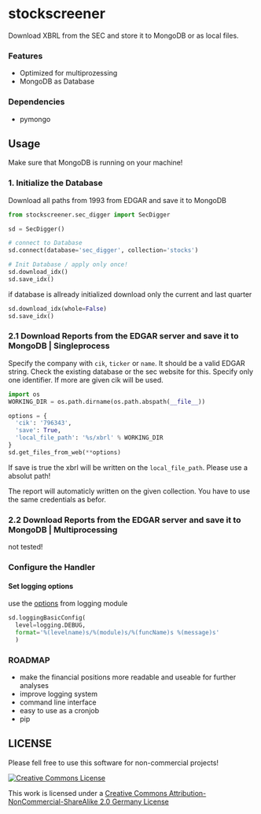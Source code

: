 # stockscreener

Download XBRL from the SEC and store it to MongoDB or as local files.

### Features

* Optimized for multiprozessing
* MongoDB as Database

### Dependencies

* pymongo

## Usage

Make sure that MongoDB is running on your machine!

### 1. Initialize the Database

Download all paths from 1993 from EDGAR and save it to MongoDB

```python
from stockscreener.sec_digger import SecDigger

sd = SecDigger()

# connect to Database
sd.connect(database='sec_digger', collection='stocks')

# Init Database / apply only once!
sd.download_idx()
sd.save_idx()
```

if database is allready initialized download only the current and last quarter

```python
sd.download_idx(whole=False)
sd.save_idx()
```

### 2.1 Download Reports from the EDGAR server and save it to MongoDB | Singleprocess

Specify the company with `cik`, `ticker` or `name`. It should be a valid EDGAR string. Check the existing database or the sec website for this. Specify only one identifier. If more are given cik will be used.

```python
import os
WORKING_DIR = os.path.dirname(os.path.abspath(__file__))

options = {
  'cik': '796343',
  'save': True,
  'local_file_path': '%s/xbrl' % WORKING_DIR
}
sd.get_files_from_web(**options)
```

If save is true the xbrl will be written on the `local_file_path`. Please use a absolut path!

The report will automaticly written on the given collection. You have to use the same credentials as befor.

### 2.2 Download Reports from the EDGAR server and save it to MongoDB | Multiprocessing

not tested!

### Configure the Handler

#### Set logging options

use the [options](https://docs.python.org/3/library/logging.html) from logging module

```python
sd.loggingBasicConfig(
  level=logging.DEBUG,
  format='%(levelname)s/%(module)s/%(funcName)s %(message)s'
  )
```

### ROADMAP

* make the financial positions more readable and useable for further analyses
* improve logging system
* command line interface
* easy to use as a cronjob
* pip

## LICENSE

Please fell free to use this software for non-commercial projects!

[![Creative Commons License](https://i.creativecommons.org/l/by-nc-sa/2.0/de/88x31.png)](http://creativecommons.org/licenses/by-nc-sa/2.0/de/)

This work is licensed under a [Creative Commons Attribution-NonCommercial-ShareAlike 2.0 Germany License](http://creativecommons.org/licenses/by-nc-sa/2.0/de/)